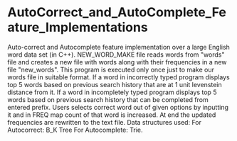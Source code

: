 # AutoCorrect_and_AutoComplete_Feature_Implementations
Auto-correct and Autocomplete feature implementation over a large English word data set (in C++). NEW_WORD_MAKE file reads words from "words" file and creates a new file with words along with their frequencies in a new file "new_words". This program is executed only once just to make our words file in suitable format.  If a word in incorrectly typed program displays top 5 words based on previous search history that are at 1 unit levenstein distance from it. If a word in incompletely typed program displays top 5 words based on previous search history that can be completed from entered prefix. Users selects correct word out of given options by inputting it and in FREQ map count of that word is increased. At end the updated frequencies are rewritten to the text file. Data structures used: For Autocorrect: B_K Tree For Autocomplete: Trie.
